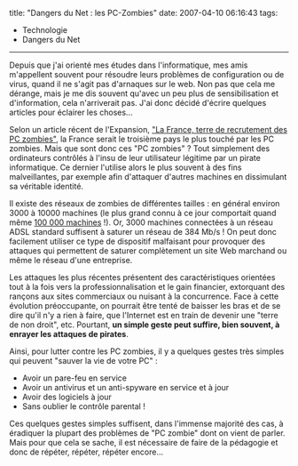 title: "Dangers du Net : les PC-Zombies"
date: 2007-04-10 06:16:43
tags:
  - Technologie
  - Dangers du Net
---

Depuis que j'ai orienté mes études dans l'informatique, mes amis m'appellent souvent pour résoudre leurs problèmes de configuration ou de virus, quand il ne s'agit pas d'arnaques sur le web. Non pas que cela me dérange, mais je me dis souvent qu'avec un peu plus de sensibilisation et d'information, cela n'arriverait pas. J'ai donc décidé d'écrire quelques articles pour éclairer les choses&#8230;

<!-- more -->

Selon un article récent de l'Expansion, ["La France, terre de recrutement des PC zombies"](//lexpansion.lexpress.fr/), la France serait le troisième pays le plus touché par les PC zombies. Mais que sont donc ces "PC zombies" ? Tout simplement des ordinateurs contrôlés à l'insu de leur utilisateur légitime par un pirate informatique. Ce dernier l'utilise alors le plus souvent à des fins malveillantes, par exemple afin d'attaquer d'autres machines en dissimulant sa véritable identité.

Il existe des réseaux de zombies de différentes tailles : en général environ 3000 à 10000 machines (le plus grand connu à ce jour comportait quand même [100 000 machines](//www.newscientist.com/article/dn8145) !). Or, 3000 machines connectées à un réseau ADSL standard suffisent à saturer un réseau de 384 Mb/s ! On peut donc facilement utiliser ce type de dispositif malfaisant pour provoquer des attaques qui permettent de saturer complètement un site Web marchand ou même le réseau d'une entreprise.

Les attaques les plus récentes présentent des caractéristiques orientées tout à la fois vers la professionnalisation et le gain financier, extorquant des rançons aux sites commerciaux ou nuisant à la concurrence. Face à cette évolution préoccupante, on pourrait être tenté de baisser les bras et de se dire qu'il n'y a rien à faire, que l'Internet est en train de devenir une "terre de non droit", etc. Pourtant, **un simple geste peut suffire, bien souvent, à enrayer les attaques de pirates**.

Ainsi, pour lutter contre les PC zombies, il y a quelques gestes très simples qui peuvent "sauver la vie de votre PC" :

*   Avoir un pare-feu en service
*   Avoir un antivirus et un anti-spyware en service et à jour
*   Avoir des logiciels à jour
*   Sans oublier le contrôle parental !

Ces quelques gestes simples suffisent, dans l'immense majorité des cas, à éradiquer la plupart des problèmes de "PC zombie" dont on vient de parler. Mais pour que cela se sache, il est nécessaire de faire de la pédagogie et donc de répéter, répéter, répéter encore&#8230;